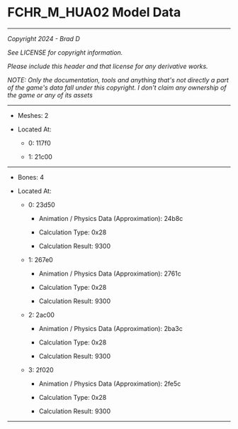 # FCHR_M_HUA02 Model Data

---

*Copyright 2024 - Brad D*

*See LICENSE for copyright information.*

*Please include this header and that license for any derivative works.*

*NOTE: Only the documentation, tools and anything that's not directly a part of the game's data fall under this copyright. I don't claim any ownership of the game or any of its assets*

---

* Meshes: 2

* Located At:

  * 0: 117f0

  * 1: 21c00

---

* Bones: 4

* Located At:

  * 0: 23d50

    * Animation / Physics Data (Approximation): 24b8c

    * Calculation Type: 0x28

    * Calculation Result: 9300

  * 1: 267e0

    * Animation / Physics Data (Approximation): 2761c

    * Calculation Type: 0x28

    * Calculation Result: 9300

  * 2: 2ac00

    * Animation / Physics Data (Approximation): 2ba3c

    * Calculation Type: 0x28

    * Calculation Result: 9300

  * 3: 2f020

    * Animation / Physics Data (Approximation): 2fe5c

    * Calculation Type: 0x28

    * Calculation Result: 9300

---


